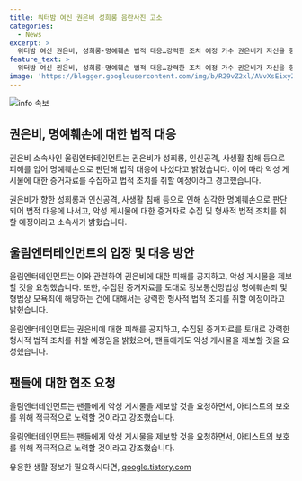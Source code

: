 ```yaml
---
title: 워터밤 여신 권은비 성희롱 음란사진 고소
categories:
  - News
excerpt: >
  워터밤 여신 권은비, 성희롱·명예훼손 법적 대응…강력한 조치 예정 가수 권은비가 자신을 향한 성희롱과 명예훼손에 대해 법적 대응을 예고했다. 소속사는 악성 게시물 제보를 당부하며, 범죄 행위에 강력한 형사적 조치를 취할 것이라고 경고했다. 또한 팬들에게 악성 게시물 발견 시 공식 이메일로 제보를 요청했다. 관련 법적 대응에 대한 계획을 상세히 밝히며 관심을 모으고 있다.
feature_text: >
  워터밤 여신 권은비, 성희롱·명예훼손 법적 대응…강력한 조치 예정 가수 권은비가 자신을 향한 성희롱과 명예훼손에 대해 법적 대응을 예고했다. 소속사는 악성 게시물 제보를 당부하며, 범죄 행위에 강력한 형사적 조치를 취할 것이라고 경고했다. 또한 팬들에게 악성 게시물 발견 시 공식 이메일로 제보를 요청했다. 관련 법적 대응에 대한 계획을 상세히 밝히며 관심을 모으고 있다.
image: 'https://blogger.googleusercontent.com/img/b/R29vZ2xl/AVvXsEixyZcFfHzMRdzZMjFBmAUKJYCLCGyLL1o632UiGVXcaFdKo_bkvkuCioo0uUKlGfBVcT3P84aROyZIXSBEx3Aw5nCQ3pTgDom1WDC4m8eifvWiAmWEEVb4x6G_l8C0QH225ldMjyaFvpxGEBGNO37VmDTDMHGhJPq73UglMfDca1-0aw/s1600/blogspot.png'
---
```


<p><img src="https://blogger.googleusercontent.com/img/b/R29vZ2xl/AVvXsEixyZcFfHzMRdzZMjFBmAUKJYCLCGyLL1o632UiGVXcaFdKo_bkvkuCioo0uUKlGfBVcT3P84aROyZIXSBEx3Aw5nCQ3pTgDom1WDC4m8eifvWiAmWEEVb4x6G_l8C0QH225ldMjyaFvpxGEBGNO37VmDTDMHGhJPq73UglMfDca1-0aw/s1600/blogspot.png" alt="info 속보" /></p>

<h2 data-ke-size="size26">권은비, 명예훼손에 대한 법적 대응</h2>

<p>권은비 소속사인 울림엔터테인먼트는 권은비가 성희롱, 인신공격, 사생활 침해 등으로 피해를 입어 명예훼손으로 판단해 법적 대응에 나섰다고 밝혔습니다. 이에 따라 악성 게시물에 대한 증거자료를 수집하고 법적 조치를 취할 예정이라고 경고했습니다.</p>

<p data-ke-size="size16">권은비가 향한 성희롱과 인신공격, 사생활 침해 등으로 인해 심각한 명예훼손으로 판단되어 법적 대응에 나서고, 악성 게시물에 대한 증거자료 수집 및 형사적 법적 조치를 취할 예정이라고 소속사가 밝혔습니다.</p>

<h2 data-ke-size="size26">울림엔터테인먼트의 입장 및 대응 방안</h2>

<p>울림엔터테인먼트는 이와 관련하여 권은비에 대한 피해를 공지하고, 악성 게시물을 제보할 것을 요청했습니다. 또한, 수집된 증거자료를 토대로 정보통신망법상 명예훼손죄 및 형법상 모욕죄에 해당하는 건에 대해서는 강력한 형사적 법적 조치를 취할 예정이라고 밝혔습니다.</p>

<p data-ke-size="size16">울림엔터테인먼트는 권은비에 대한 피해를 공지하고, 수집된 증거자료를 토대로 강력한 형사적 법적 조치를 취할 예정임을 밝혔으며, 팬들에게도 악성 게시물을 제보할 것을 요청했습니다.</p>

<h2 data-ke-size="size26">팬들에 대한 협조 요청</h2>

<p>울림엔터테인먼트는 팬들에게 악성 게시물을 제보할 것을 요청하면서, 아티스트의 보호를 위해 적극적으로 노력할 것이라고 강조했습니다.</p>

<p data-ke-size="size16">울림엔터테인먼트는 팬들에게 악성 게시물을 제보할 것을 요청하면서, 아티스트의 보호를 위해 적극적으로 노력할 것이라고 강조했습니다.</p>

유용한 생활 정보가 필요하시다면, <a href="https://qoogle.tistory.com" rel="dofollow">qoogle.tistory.com</a>



